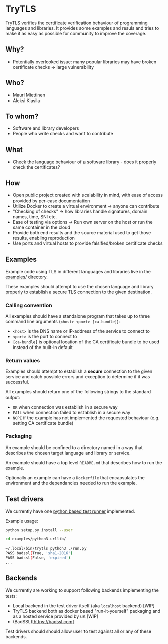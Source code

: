 # TryTLS

TryTLS verifies the certificate verification behaviour of programming languages and libraries. It provides some examples and resuls and tries to make it as easy as possible for community to improve the coverage.

## Why?
* Potentially overlooked issue: many popular libraries may have broken certificate checks -> large vulnerability

## Who?
* Mauri Miettinen
* Aleksi Klasila

## To whom?
* Software and library developers
* People who write checks and want to contribute

## What
* Check the language behaviour of a software library - does it properly check the certificates?

## How
* Open public project created with scalability in mind, with ease of access provided by per-case documentation
* Utilize Docker to create a virtual environment -> anyone can contribute
* "Checking of checks" -> how libraries handle signatures, domain names, time, SNI etc.
* Ease of testing via options -> Run own server on the host or run the same container in the cloud
* Provide both end results and the source material used to get those results, enabling reproduction
* Use ports and virtual hosts to provide falsified/broken certificate checks

## Examples

Example code using TLS in different languages and libraries live in
the [examples/](examples/) directory.

These examples should attempt to use the chosen language and library
properly to establish a secure TLS connection to the given destination.

### Calling convention

All examples should have a standalone program that takes up to three command
line arguments (`<host> <port> [ca-bundle]`):

 * `<host>` is the DNS name or IP-address of the service to connect to
 * `<port>` is the port to connect to
 * `[ca-bundle]` is optional location of the CA certificate bundle to be used
 instead of the built-in default

### Return values

Examples should attempt to establish a **secure** connection to the given
service and catch possible errors and exception to determine if it was successful.

All examples should return one of the following strings to the standard output:

 * `OK` when connection was establish in a secure way
 * `FAIL` when connection failed to establish in a secure way
 * `NOPE` if the example has not implemented the requested behaviour (e.g. setting
   CA certificate bundle)

### Packaging

An example should be confined to a directory named in a way that describes the
chosen target language and library or service.

An example should have a top level `README.md` that describes how to run the example.

Optionally an example can have a `Dockerfile` that encapsulates the environment
and the dependancies needed to run the example.

## Test drivers

We currently have one [python based test runner](showrunner/) implemented.

Example usage:

````sh
python setup.py install --user

cd examples/python3-urllib/

~/.local/bin/trytls python3 ./run.py
PASS badssl(True, 'sha1-2016')
PASS badssl(False, 'expired')
...
````

## Backends

We currently are working to support following backends implementing the tests:

 * Local backend in the test driver itself (aka `localhost` backend) [WIP]
 * TryTLS backend both as docker based "run-it-yourself" packaging and as a
 hosted service provided by us [WIP]
 * (BadSSL)[https://badssl.com]

Test drivers should should allow user to test against all or any of these backends.
